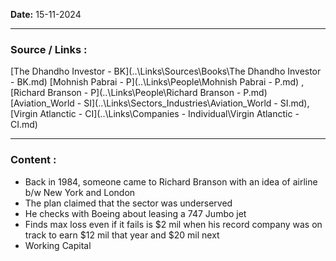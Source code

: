 
**Date:** 15-11-2024

---
### Source / Links : 
[The Dhandho Investor - BK](..\Links\Sources\Books\The Dhandho Investor - BK.md) 
[Mohnish Pabrai - P](..\Links\People\Mohnish Pabrai - P.md) , [Richard Branson - P](..\Links\People\Richard Branson - P.md)
[Aviation_World - SI](..\Links\Sectors_Industries\Aviation_World - SI.md), [Virgin Atlanctic - CI](..\Links\Companies - Individual\Virgin Atlanctic - CI.md)


---
### Content : 

* Back in 1984, someone came to Richard Branson with an idea of airline b/w New York and London 
* The plan claimed that the sector was underserved
* He checks with Boeing about leasing a 747 Jumbo jet
* Finds max loss even if it fails is $2 mil when his record company was on track to earn $12 mil that year and $20 mil next
* Working Capital 


